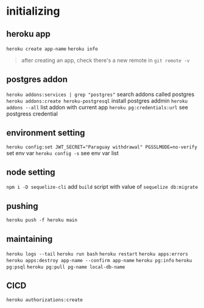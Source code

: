 # initializing
## heroku app
`heroku create app-name`
`heroku info`
> after creating an app, check there's a new remote in `git remote -v`

## postgres addon
`heroku addons:services | grep "postgres"` search addons called postgres
`heroku addons:create heroku-postgresql` install postgres addmin
`heroku addons --all` list addon with current app
`heroku pg:credentials:url` see postgress credential

## environment setting
`heroku config:set JWT_SECRET="Paraguay withdrawal" PGSSLMODE=no-verify`  set env var
`heroku config -s` see env var list

## node setting
`npm i -D sequelize-cli` 
add `build` script with value of `sequelize db:migrate`

## pushing
`heroku push -f heroku main`

## maintaining
`heroku logs --tail`
`heroku run bash`
`heroku restart`
`heroku apps:errors`
`heroku apps:destroy app-name --confirm app-name`
`heroku pg:info`
`heroku pg:psql`
`heroku pg:pull pg-name local-db-name`

## CICD
`heroku authorizations:create`


